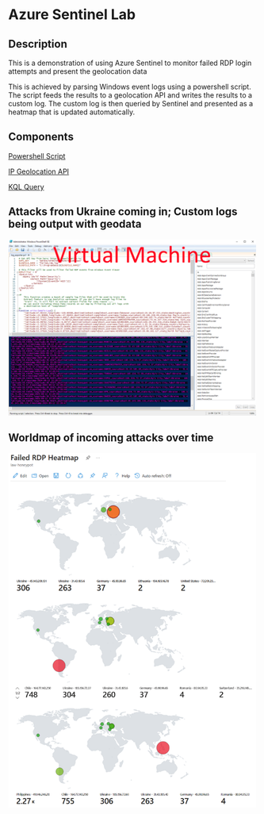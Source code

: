 # Azure Sentinel Lab

## Description

This is a demonstration of using Azure Sentinel to monitor failed RDP login attempts and present the geolocation data

This is achieved by parsing Windows event logs using a powershell script.  The script feeds the results to a geolocation API and writes the results to a custom log. The custom log is then queried by Sentinel and presented as a heatmap that is updated automatically.

## Components

[Powershell Script](https://github.com/evasquez44/AzureSentinelLab/blob/main/Custom_Security_Log_Exporter.ps1)

[IP Geolocation API](https://ipgeolocation.io/)

[KQL Query](https://github.com/evasquez44/AzureSentinelLab/blob/main/Workbook%20Log%20Query)


## Attacks from Ukraine coming in; Custom logs being output with geodata

<img src="https://github.com/evasquez44/AzureSentinelLab/blob/main/Images/Incoming%20attacks.png" width="500">

## Worldmap of incoming attacks over time

<img src="https://github.com/evasquez44/AzureSentinelLab/blob/main/Images/Heatmap%20progression.png" width="500">

